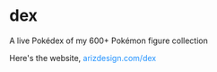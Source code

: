 # dex
A live Pok&eacute;dex of my 600+ Pok&eacute;mon figure collection

Here's the website, <a href="http://arizdesign.com/dex" style="color: dodgerblue; text-decoration: none;">arizdesign.com/dex</a>
